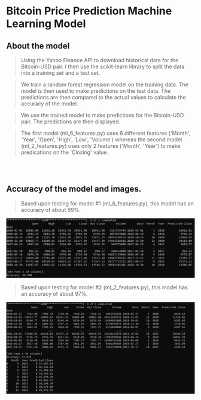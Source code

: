 # Bitcoin Price Prediction Machine Learning Model

## About the model

>Using the Yahoo Finance API to download historical data for the Bitcoin-USD pair. I then use the scikit-learn library to split the data into a training set and a test set. 

>We train a random forest regression model on the training data. The model is then used to make predictions on the test data. The predictions are then compared to the actual values to calculate the accuracy of the model. 

>We use the trained model to make predictions for the Bitcoin-USD pair. The predictions are then displayed.

>The first model (ml_6_features.py) uses 6 different features ('Month', 'Year', 'Open', 'High', 'Low', 'Volume') whereas the second model (ml_2_features.py) uses only 2 features ('Month', 'Year') to make predications on the 'Closing' value.

<br>
<br>

## Accuracy of the model and images.

>Based upon testing for model #1 (ml_6_features.py), this model has an accuracy of about 99%.
<img alt="ml-model-1" src="sample_images\ml_6_f.PNG" height="auto" width="auto">

<br>

>Based upon testing for model #2 (ml_2_features.py), this model has an accuracy of about 97%.
<img alt="ml-model-2" src="sample_images\ml_2_f.PNG" height="auto" width="auto">